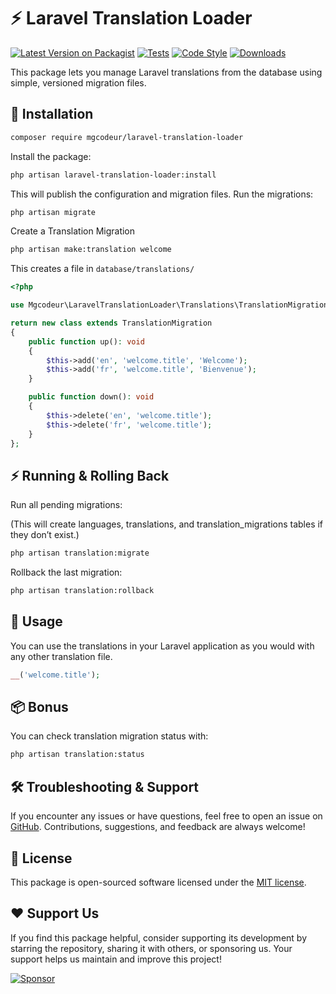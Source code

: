 # ⚡ Laravel Translation Loader

[![Latest Version on Packagist](https://img.shields.io/packagist/v/mgcodeur/laravel-translation-loader.svg?style=flat-square)](https://packagist.org/packages/mgcodeur/laravel-translation-loader)
[![Tests](https://img.shields.io/github/actions/workflow/status/mgcodeur/laravel-translation-loader/run-tests.yml?branch=main&label=tests&style=flat-square)](https://github.com/mgcodeur/laravel-translation-loader/actions?query=workflow%3Arun-tests+branch%3Amain)
[![Code Style](https://img.shields.io/github/actions/workflow/status/mgcodeur/laravel-translation-loader/fix-php-code-style-issues.yml?branch=main&label=code%20style&style=flat-square)](https://github.com/mgcodeur/laravel-translation-loader/actions?query=workflow%3A"Fix+PHP+code+style+issues"+branch%3Amain)
[![Downloads](https://img.shields.io/packagist/dt/mgcodeur/laravel-translation-loader.svg?style=flat-square)](https://packagist.org/packages/mgcodeur/laravel-translation-loader)

This package lets you manage Laravel translations from the database using simple, versioned migration files.

## 🚀 Installation

```bash
composer require mgcodeur/laravel-translation-loader
```

Install the package:

```bash
php artisan laravel-translation-loader:install
```

This will publish the configuration and migration files.
Run the migrations:

```bash
php artisan migrate
```

Create a Translation Migration

```bash
php artisan make:translation welcome
```

This creates a file in `database/translations/`

```php
<?php

use Mgcodeur\LaravelTranslationLoader\Translations\TranslationMigration;

return new class extends TranslationMigration
{
    public function up(): void
    {
        $this->add('en', 'welcome.title', 'Welcome');
        $this->add('fr', 'welcome.title', 'Bienvenue');
    }

    public function down(): void
    {
        $this->delete('en', 'welcome.title');
        $this->delete('fr', 'welcome.title');
    }
};
```

## ⚡ Running & Rolling Back

Run all pending migrations:

(This will create languages, translations, and translation_migrations tables if they don’t exist.)

```bash
php artisan translation:migrate
```

Rollback the last migration:

```bash
php artisan translation:rollback
```

## 🎯 Usage

You can use the translations in your Laravel application as you would with any other translation file.

```php
__('welcome.title');
```

## 📦 Bonus

You can check translation migration status with:

```bash
php artisan translation:status
```

## 🛠️ Troubleshooting & Support

If you encounter any issues or have questions, feel free to open an issue on [GitHub](https://github.com/mgcodeur/laravel-translation-loader/issues). Contributions, suggestions, and feedback are always welcome!

## 📜 License

This package is open-sourced software licensed under the [MIT license](./LICENSE.md).

## ❤️ Support Us

If you find this package helpful, consider supporting its development by starring the repository, sharing it with others, or sponsoring us. Your support helps us maintain and improve this project!

[![Sponsor](https://img.shields.io/badge/Sponsor-❤️-slateblue?style=flat-square)](https://github.com/sponsors/mgcodeur)
